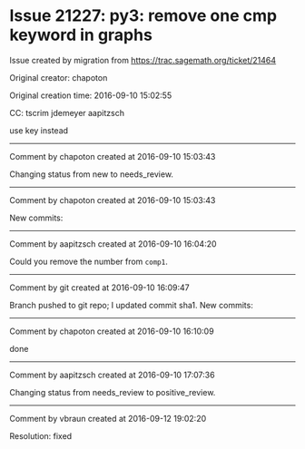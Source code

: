 # Issue 21227: py3: remove one cmp keyword in graphs

Issue created by migration from https://trac.sagemath.org/ticket/21464

Original creator: chapoton

Original creation time: 2016-09-10 15:02:55

CC:  tscrim jdemeyer aapitzsch

use key instead


---

Comment by chapoton created at 2016-09-10 15:03:43

Changing status from new to needs_review.


---

Comment by chapoton created at 2016-09-10 15:03:43

New commits:


---

Comment by aapitzsch created at 2016-09-10 16:04:20

Could you remove the number from `comp1`.


---

Comment by git created at 2016-09-10 16:09:47

Branch pushed to git repo; I updated commit sha1. New commits:


---

Comment by chapoton created at 2016-09-10 16:10:09

done


---

Comment by aapitzsch created at 2016-09-10 17:07:36

Changing status from needs_review to positive_review.


---

Comment by vbraun created at 2016-09-12 19:02:20

Resolution: fixed
